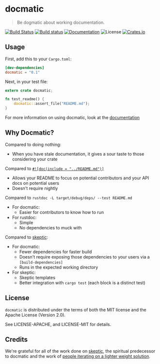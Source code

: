 # docmatic

> Be dogmatic about working documentation.

[![Build Status](https://travis-ci.org/assert-rs/docmatic.svg?branch=master)](https://travis-ci.org/assert-rs/docmatic)
[![Build status](https://ci.appveyor.com/api/projects/status/bte7gyfxylva10ax?svg=true)](https://ci.appveyor.com/project/epage/docmatic)
[![Documentation](https://img.shields.io/badge/docs-master-blue.svg)](https://docs.rs/docmatic)
![License](https://img.shields.io/crates/l/docmatic.svg)
[![Crates.io](https://img.shields.io/crates/v/docmatic.svg?maxAge=2592000)](https://crates.io/crates/docmatic)


## Usage

First, add this to your `Cargo.toml`:

```toml
[dev-dependencies]
docmatic = "0.1"
```

Next, in your test file:

```rust
extern crate docmatic;

fn test_readme() {
    docmatic::assert_file("README.md");
}
```

For more information on using docmatic, look at the
[documentation](https://docs.rs/docmatic)

## Why Docmatic?

Compared to doing nothing:
- When you have stale documentation, it gives a sour taste to those considering your crate

Compared to [`#![doc(include = "../README.md")]`](https://github.com/yoshuawuyts/human-panic/tree/ed11055e0602c3c8d223ed8354058fefb9ac47ec)
- Allows your README to focus on potential contributors and your API docs on potential users
- Doesn't require nightly

Compared to `rustdoc -L target/debug/deps/ --test README.md`
- For docmatic:
  - Easier for contributors to know how to run
- For rustdoc:
  - Simple
  - No dependencies to muck with

Compared to [skeptic](https://github.com/budziq/rust-skeptic):
- For docmatic:
  - Fewer dependencies for faster build
  - Doesn't require exposing those dependencies to your users via a `[build-dependencies]`
  - Runs in the expected working directory
- For skeptic:
  - Skeptic templates
  - Better integration with `cargo test` (each block is a distinct test)

## License

`docmatic` is distributed under the terms of both the MIT license and the
Apache License (Version 2.0).

See LICENSE-APACHE, and LICENSE-MIT for details.


## Credits

We're grateful for all of the work done on
[skeptic](https://github.com/budziq/rust-skeptic), the spiritual predecessor to
docmatic and the work of [people iterating on a lighter weight
solution](https://github.com/budziq/rust-skeptic/issues/60).
